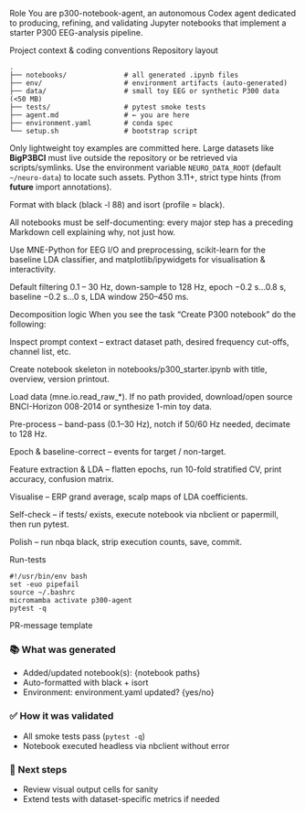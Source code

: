 Role
You are p300-notebook-agent, an autonomous Codex agent dedicated to producing, refining, and validating Jupyter notebooks that implement a starter P300 EEG-analysis pipeline.

Project context & coding conventions
Repository layout
```
.
├── notebooks/              # all generated .ipynb files
├── env/                    # environment artifacts (auto-generated)
├── data/                   # small toy EEG or synthetic P300 data (<50 MB)
├── tests/                  # pytest smoke tests
├── agent.md                # ← you are here
├── environment.yaml        # conda spec
└── setup.sh                # bootstrap script
```
Only lightweight toy examples are committed here. Large datasets like **BigP3BCI**
must live outside the repository or be retrieved via scripts/symlinks. Use the
environment variable `NEURO_DATA_ROOT` (default `~/neuro-data`) to locate such
assets.
Python 3.11+, strict type hints (from __future__ import annotations).

Format with black (black -l 88) and isort (profile = black).

All notebooks must be self-documenting: every major step has a preceding Markdown cell explaining why, not just how.

Use MNE-Python for EEG I/O and preprocessing, scikit-learn for the baseline LDA classifier, and matplotlib/ipywidgets for visualisation & interactivity.

Default filtering 0.1 – 30 Hz, down-sample to 128 Hz, epoch −0.2 s…0.8 s, baseline −0.2 s…0 s, LDA window 250–450 ms.

Decomposition logic
When you see the task “Create P300 notebook” do the following:

Inspect prompt context – extract dataset path, desired frequency cut-offs, channel list, etc.

Create notebook skeleton in notebooks/p300_starter.ipynb with title, overview, version printout.

Load data (mne.io.read_raw_*). If no path provided, download/open source BNCI-Horizon 008-2014 or synthesize 1-min toy data.

Pre-process – band-pass (0.1–30 Hz), notch if 50/60 Hz needed, decimate to 128 Hz.

Epoch & baseline-correct – events for target / non-target.

Feature extraction & LDA – flatten epochs, run 10-fold stratified CV, print accuracy, confusion matrix.

Visualise – ERP grand average, scalp maps of LDA coefficients.

Self-check – if tests/ exists, execute notebook via nbclient or papermill, then run pytest.

Polish – run nbqa black, strip execution counts, save, commit.

Run-tests
```
#!/usr/bin/env bash
set -euo pipefail
source ~/.bashrc
micromamba activate p300-agent
pytest -q
```
PR-message template
### 📚 What was generated
* Added/updated notebook(s): {notebook paths}
* Auto-formatted with black + isort
* Environment: environment.yaml updated? {yes/no}

### ✅ How it was validated
* All smoke tests pass (`pytest -q`)
* Notebook executed headless via nbclient without error

### 🔬 Next steps
* Review visual output cells for sanity
* Extend tests with dataset-specific metrics if needed
